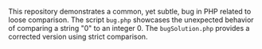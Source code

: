 This repository demonstrates a common, yet subtle, bug in PHP related to loose comparison. The script `bug.php` showcases the unexpected behavior of comparing a string "0" to an integer 0. The `bugSolution.php` provides a corrected version using strict comparison.